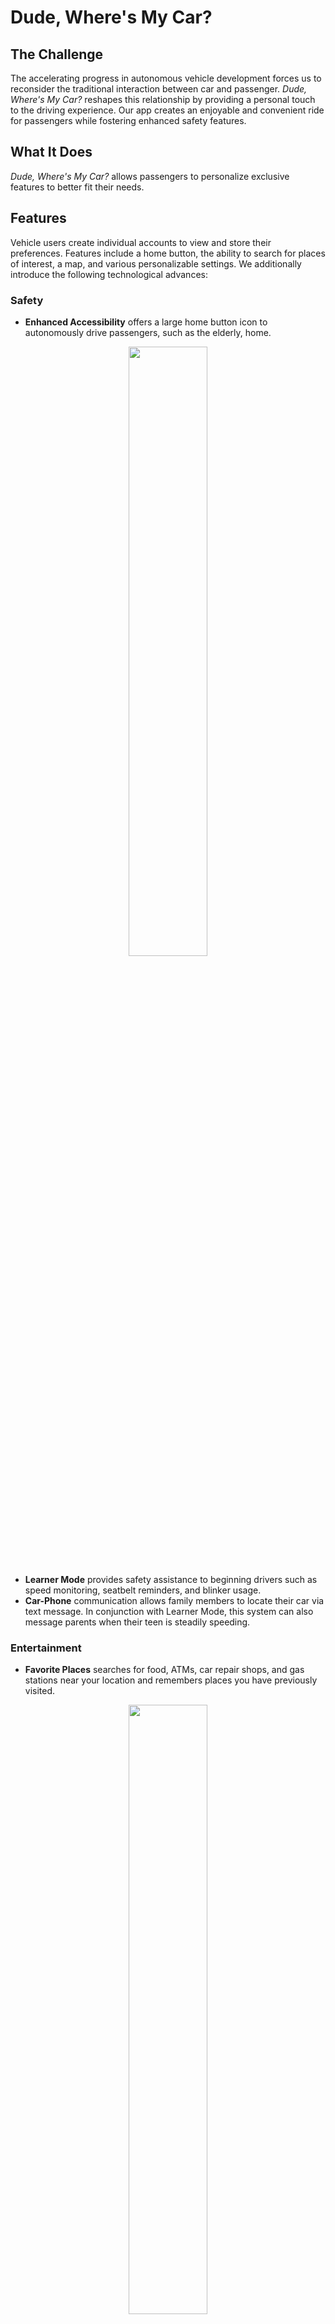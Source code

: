 # Dude, Where's My Car?

## The Challenge
The accelerating progress in autonomous vehicle development forces us to reconsider the traditional interaction between car and passenger.  *Dude, Where's My Car?* reshapes this relationship by providing a personal touch to the driving experience.  Our app creates an enjoyable and convenient ride for passengers while fostering enhanced safety features.

## What It Does
*Dude, Where's My Car?* allows passengers to personalize exclusive features to better fit their needs.

## Features

Vehicle users create individual accounts to view and store their preferences.  Features include a home button, the ability to search for places of interest, a map, and various personalizable settings.  We additionally introduce the following technological advances:

### Safety
- **Enhanced Accessibility** offers a large home button icon to autonomously drive passengers, such as the elderly, home.

<p align="center"> <img src="https://github.com/christinekc/the_mages/blob/master/src/images/HomeTab.png" width=50%> </p>

- **Learner Mode** provides safety assistance to beginning drivers such as speed monitoring, seatbelt reminders, and blinker usage.
- **Car-Phone** communication allows family members to locate their car via text message.  In conjunction with Learner Mode, this system can also message parents when their teen is steadily speeding.

### Entertainment
- **Favorite Places** searches for food, ATMs, car repair shops, and gas stations near your location and remembers places you have previously visited.

<p align="center"> <img src="https://github.com/christinekc/the_mages/blob/master/src/images/FavPlaces.png" width = 50%> </p>

## How It Works
backend? (finish)

The UI is utilizes HTML and CSS (finish)

## Authors
- Asic Chen
- Jason Chen
- Christine Cheng
- Andrey Khesin
- Keena Shang
- David Song
